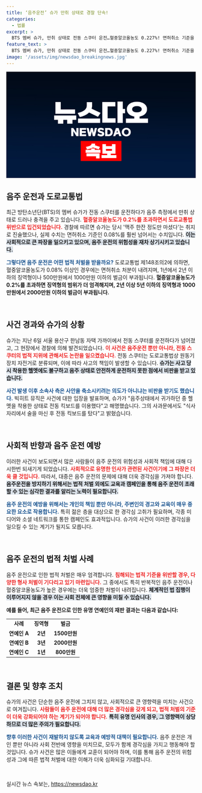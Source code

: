 ```yaml
---
title: ‘음주운전’ 슈가 만취 상태로 경찰 단속!
categories:
  - 법률
excerpt: >
  BTS 멤버 슈가, 만취 상태로 전동 스쿠터 운전…혈중알코올농도 0.227%! 면허취소 기준을 훌쩍 넘긴 그는 최대 5년 징역형과 2000만원 벌금에 처해질 위기에 처했다. 사건의 전말은?
feature_text: >
  BTS 멤버 슈가, 만취 상태로 전동 스쿠터 운전…혈중알코올농도 0.227%! 면허취소 기준을 훌쩍 넘긴 그는 최대 5년 징역형과 2000만원 벌금에 처해질 위기에 처했다. 사건의 전말은?
image: '/assets/img/newsdao_breakingnews.jpg'
---
```


<p><img src="/assets/img/newsdao_breakingnews.jpg" alt="koreaapp 속보" /></p>

<h2 data-ke-size="size26">음주 운전과 도로교통법</h2>

<p data-ke-size="size16">최근 방탄소년단(BTS)의 멤버 슈가가 전동 스쿠터를 운전하다가 음주 측정에서 만취 상태로 드러나 충격을 주고 있습니다. <b><span style="color: #ee2323;">혈중알코올농도가 0.2%를 초과하면서 도로교통법 위반으로 입건되었습니다.</span></b> 경찰에 따르면 슈가는 당시 '맥주 한잔 정도만 마셨다'는 취지로 진술했으나, 실제 수치는 면허취소 기준인 0.08%를 훨씬 넘어서는 수치입니다. <b><span style="background-color: #21538527;">이는 사회적으로 큰 파장을 일으키고 있으며, 음주 운전의 위험성을 재차 상기시키고 있습니다.</span></b> </p>

<p><b><span style="color: #1a5490;">그렇다면 음주 운전은 어떤 법적 처벌을 받을까요?</span></b> 도로교통법 제148조의2에 의하면, 혈중알코올농도가 0.08% 이상인 경우에는 면허취소 처분이 내려지며, 1년에서 2년 이하의 징역형이나 500만원에서 1000만원 이하의 벌금이 부과됩니다. <b>혈중알코올농도가 0.2%를 초과하면 징역형의 범위가 더 엄격해지며, 2년 이상 5년 이하의 징역형과 1000만원에서 2000만원 이하의 벌금이 부과됩니다.</b></p>

<p data-ke-size="size16">&nbsp;</p>

<h2 data-ke-size="size26">사건 경과와 슈가의 상황</h2>

<p data-ke-size="size16">슈가는 지난 6일 서울 용산구 한남동 자택 가까이에서 전동 스쿠터를 운전하다가 넘어졌고, 그 현장에서 경찰에 의해 발견되었습니다. <b><span style="color: #ee2323;">이 사건은 음주운전 뿐만 아니라, 전동 스쿠터의 법적 지위에 관해서도 논란을 일으켰습니다.</span></b> 전동 스쿠터는 도로교통법상 원동기장치 자전거로 분류되며, 이에 따라 사고의 책임이 발생할 수 있습니다. <b><span style="background-color: #21538527;">슈가는 사고 당시 착용한 헬멧에도 불구하고 음주 상태로 안전하게 운전하지 못한 점에서 비판을 받고 있습니다.</span></b> </p>

<p><b><span style="color: #1a5490;">사건 발생 이후 소속사 측은 사안을 축소시키려는 의도가 아니냐는 비판을 받기도 했습니다.</span></b> 빅히트 뮤직은 사건에 대한 입장을 발표하며, 슈가가 "음주상태에서 귀가하던 중 헬멧을 착용한 상태로 전동 킥보드를 이용했다"고 해명했습니다. 그의 사과문에서도 "식사 자리에서 술을 마신 후 전동 킥보드를 탔다"고 밝혔습니다.</p>

<p data-ke-size="size16">&nbsp;</p>

<h2 data-ke-size="size26">사회적 반향과 음주 운전 예방</h2>

<p data-ke-size="size16">이러한 사건이 보도되면서 많은 사람들이 음주 운전의 위험성과 사회적 책임에 대해 다시한번 되새기게 되었습니다. <b><span style="color: #ee2323;">사회적으로 유명한 인사가 관련된 사건이기에 그 파장은 더욱 클 것입니다.</span></b> 따라서, 대중은 음주 운전의 문제에 대해 더욱 경각심을 가져야 합니다. <b><span style="background-color: #21538527;">음주운전을 방지하기 위해서는 법적 처벌 외에도 교육과 캠페인을 통해 음주 운전이 초래할 수 있는 심각한 결과를 알리는 노력이 필요합니다.</span></b> </p>

<p><b><span style="color: #1a5490;">음주 운전의 예방을 위해서는 개인의 책임 뿐만 아니라, 주변인의 경고와 교육이 매우 중요한 요소로 작용합니다.</span></b> 특히 젊은 층을 대상으로 한 경각심 고취가 필요하며, 각종 미디어와 소셜 네트워크를 통한 캠페인도 효과적입니다. 슈가의 사건이 이러한 경각심을 일으킬 수 있는 계기가 될지도 모릅니다.</p>

<p data-ke-size="size16">&nbsp;</p>

<h2 data-ke-size="size26">음주 운전의 법적 처벌 사례</h2>

<p data-ke-size="size16">음주 운전으로 인한 법적 처벌은 매우 엄격합니다. <b><span style="color: #ee2323;">침해되는 법적 기준을 위반할 경우, 다양한 형사 처벌이 기다리고 있기 마련입니다.</span></b> 그 중에서도 특히 반복적인 음주 운전이나 혈중알코올농도가 높은 경우에는 더욱 엄중한 처벌이 내려집니다. <b><span style="background-color: #21538527;">체계적인 법 집행이 이루어지지 않을 경우 이는 사회 전체에 큰 영향을 미칠 수 있습니다.</span></b> </p>

<p><strong>예를 들어, 최근 음주 운전으로 인한 유명 연예인의 재판 결과는 다음과 같습니다:</strong></p>

<table style="width: 100%; border-collapse: collapse; margin: 10px 0;">
<tbody>
<tr>
<td style="text-align: center; height: 17px;"><b>사례</b></td>
<td style="text-align: center; height: 17px;"><b>징역형</b></td>
<td style="text-align: center; height: 17px;"><b>벌금</b></td>
</tr>
<tr>
<td style="text-align: center; height: 17px;"><b>연예인 A</b></td>
<td style="text-align: center; height: 17px;"><b>2년</b></td>
<td style="text-align: center; height: 17px;"><b>1500만원</b></td>
</tr>
<tr>
<td style="text-align: center; height: 17px;"><b>연예인 B</b></td>
<td style="text-align: center; height: 17px;"><b>3년</b></td>
<td style="text-align: center; height: 17px;"><b>2000만원</b></td>
</tr>
<tr>
<td style="text-align: center; height: 17px;"><b>연예인 C</b></td>
<td style="text-align: center; height: 17px;"><b>1년</b></td>
<td style="text-align: center; height: 17px;"><b>800만원</b></td>
</tr>
</tbody>
</table>

<p data-ke-size="size16">&nbsp;</p>

<h2 data-ke-size="size26">결론 및 향후 조치</h2>

<p data-ke-size="size16">슈가의 사건은 단순한 음주 운전에 그치지 않고, 사회적으로 큰 영향력을 미치는 사건으로 여겨집니다. <b><span style="color: #ee2323;">사람들이 음주 운전에 대해 더 많은 경각심을 갖게 되고, 법적 처벌의 기준이 더욱 강화되어야 하는 계기가 되어야 합니다.</span></b> <b><span style="background-color: #21538527;">특히 유명 인사의 경우, 그 영향력이 상당하므로 더 많은 주의가 필요합니다.</span></b> </p>

<p><b><span style="color: #1a5490;">향후 이러한 사건이 재발하지 않도록 교육과 예방적 대책이 필요합니다.</span></b> 음주 운전은 개인 뿐만 아니라 사회 전반에 영향을 미치므로, 모두가 함께 경각심을 가지고 행동해야 할 것입니다. 슈가 사건은 많은 이들에게 교훈이 되어야 하며, 이를 통해 음주 운전의 위험성과 그에 따른 법적 처벌에 대한 이해가 더욱 심화되길 기대합니다.</p>

<p data-ke-size="size16">&nbsp;</p>
실시간 뉴스 속보는, <a href="https://newsdao.kr" rel="dofollow">https://newsdao.kr</a>



